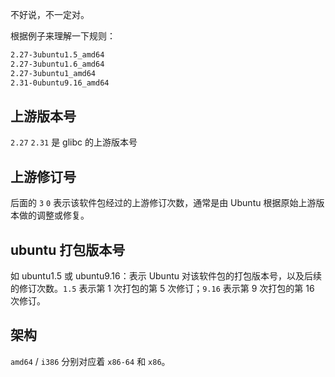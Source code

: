 不好说，不一定对。

根据例子来理解一下规则：

```bash
2.27-3ubuntu1.5_amd64
2.27-3ubuntu1.6_amd64
2.27-3ubuntu1_amd64
2.31-0ubuntu9.16_amd64
```

## 上游版本号

`2.27` `2.31` 是 glibc 的上游版本号

## 上游修订号

后面的 `3` `0` 表示该软件包经过的上游修订次数，通常是由 Ubuntu 根据原始上游版本做的调整或修复。

## ubuntu 打包版本号

如 ubuntu1.5 或 ubuntu9.16：表示 Ubuntu 对该软件包的打包版本号，以及后续的修订次数。`1.5` 表示第 1 次打包的第 5 次修订；`9.16` 表示第 9 次打包的第 16 次修订。

## 架构

`amd64` / `i386` 分别对应着 `x86-64` 和 `x86`。